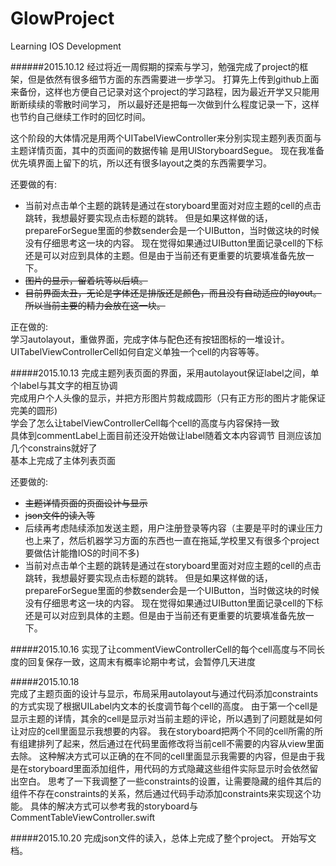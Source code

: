 # GlowProject
Learning IOS Development

######2015.10.12
经过将近一周假期的探索与学习，勉强完成了project的框架，但是依然有很多细节方面的东西需要进一步学习。
打算先上传到github上面来备份，这样也方便自己记录对这个project的学习路程，因为最近开学又只能用断断续续的零散时间学习，
所以最好还是把每一次做到什么程度记录一下，这样也节约自己继续工作时的回忆时间。

这个阶段的大体情况是用两个UITabelViewController来分别实现主题列表页面与主题详情页面，其中的页面间的数据传输
是用UIStoryboardSegue。
现在我准备优先填界面上留下的坑，所以还有很多layout之类的东西需要学习。

还要做的有:  
* 当前对点击单个主题的跳转是通过在storyboard里面对对应主题的cell的点击跳转，我想最好要实现点击标题的跳转。
但是如果这样做的话，prepareForSegue里面的参数sender会是一个UIButton，当时做这块的时候没有仔细思考这一块的内容。
现在觉得如果通过UIButton里面记录cell的下标还是可以对应到具体的主题。但是由于当前还有更重要的坑要填准备先放一下。  
* ~~图片的显示，留着坑等以后填。~~  
* ~~目前界面太丑，无论是字体还是排版还是颜色，而且没有自动适应的layout。所以当前主要的精力会放在这一块。~~

正在做的:  
学习autolayout，重做界面，完成字体与配色还有按钮图标的一堆设计。  
UITabelViewControllerCell如何自定义单独一个cell的内容等等。  


#####2015.10.13
完成主题列表页面的界面，采用autolayout保证label之间，单个label与其文字的相互协调  
完成用户个人头像的显示，并把方形图片剪裁成圆形（只有正方形的图片才能保证完美的圆形)  
学会了怎么让tabelViewControllerCell每个cell的高度与内容保持一致  
具体到commentLabel上面目前还没开始做让label随着文本内容调节 目测应该加几个constrains就好了  
基本上完成了主体列表页面  
  
还要做的:  
* ~~主题详情页面的页面设计与显示~~  
* ~~json文件的读入等~~  
* 后续再考虑陆续添加发送主题，用户注册登录等内容（主要是平时的课业压力也上来了，然后机器学习方面的东西也一直在拖延,学校里又有很多个project要做估计能撸IOS的时间不多)   
* 当前对点击单个主题的跳转是通过在storyboard里面对对应主题的cell的点击跳转，我想最好要实现点击标题的跳转。
但是如果这样做的话，prepareForSegue里面的参数sender会是一个UIButton，当时做这块的时候没有仔细思考这一块的内容。
现在觉得如果通过UIButton里面记录cell的下标还是可以对应到具体的主题。但是由于当前还有更重要的坑要填准备先放一下。 

#####2015.10.16
实现了让commentViewControllerCell的每个cell高度与不同长度的回复保存一致，这周末有概率论期中考试，会暂停几天进度  

#####2015.10.18  
完成了主题页面的设计与显示，布局采用autolayout与通过代码添加constraints的方式实现了根据UILabel内文本的长度调节每个cell的高度。
由于第一个cell是显示主题的详情，其余的cell是显示对当前主题的评论，所以遇到了问题就是如何让对应的cell里面显示我想要的内容。
我在storyboard把两个不同的cell所需的所有组建排列了起来，然后通过在代码里面修改将当前cell不需要的内容从view里面去除。
这种解决方式可以正确的在不同的cell里面显示我需要的内容，但是由于我是在storyboard里面添加组件，用代码的方式隐藏这些组件实际显示时会依然留出空白。
思考了一下我调整了一些constraints的设置，让需要隐藏的组件其后的组件不存在constraints的关系，然后通过代码手动添加constraints来实现这个功能。
具体的解决方式可以参考我的storyboard与CommentTableViewController.swift

#####2015.10.20
完成json文件的读入，总体上完成了整个project。
开始写文档。





